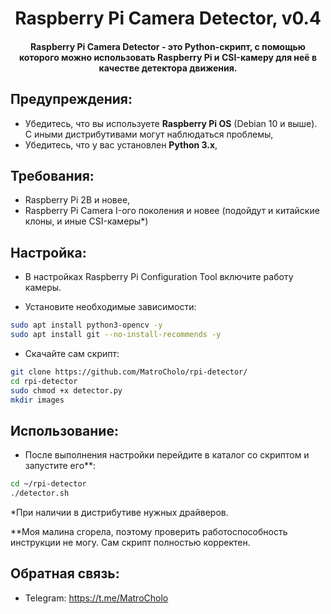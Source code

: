 <h1 align="center">Raspberry Pi Camera Detector, v0.4</h1>
<h4 align="center">Raspberry Pi Camera Detector - это Python-скрипт, с помощью которого можно использовать Raspberry Pi и CSI-камеру для неё в качестве детектора движения.</h4>

## Предупреждения:
- Убедитесь, что вы используете **Raspberry Pi OS** (Debian 10 и выше). С иными дистрибутивами могут наблюдаться проблемы,
- Убедитесь, что у вас установлен **Python 3.x**,

## Требования:
- Raspberry Pi 2B и новее,
- Raspberry Pi Camera I-ого поколения и новее (подойдут и китайские клоны, и иные CSI-камеры*)

## Настройка:

- В настройках Raspberry Pi Configuration Tool включите работу камеры.

- Установите необходимые зависимости:
```sh
sudo apt install python3-opencv -y
sudo apt install git --no-install-recommends -y
```

- Скачайте сам скрипт:
```sh
git clone https://github.com/MatroCholo/rpi-detector/
cd rpi-detector
sudo chmod +x detector.py
mkdir images
```

## Использование:
- После выполнения настройки перейдите в каталог со скриптом и запустите его**:
```sh
cd ~/rpi-detector
./detector.sh
```

*При наличии в дистрибутиве нужных драйверов.

**Моя малина сгорела, поэтому проверить работоспособность инструкции не могу. Сам скрипт полностью корректен.

## Обратная связь:
- Telegram: https://t.me/MatroCholo
